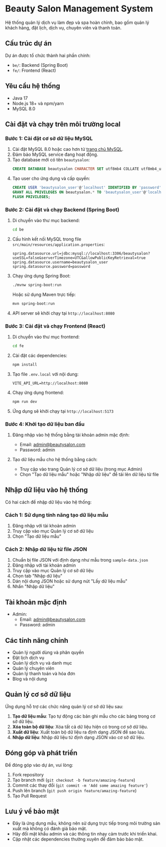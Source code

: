 
# Beauty Salon Management System

Hệ thống quản lý dịch vụ làm đẹp và spa hoàn chỉnh, bao gồm quản lý khách hàng, đặt lịch, dịch vụ, chuyên viên và thanh toán.

## Cấu trúc dự án

Dự án được tổ chức thành hai phần chính:

- `be/`: Backend (Spring Boot)
- `fe/`: Frontend (React)

## Yêu cầu hệ thống

- Java 17
- Node.js 18+ và npm/yarn
- MySQL 8.0

## Cài đặt và chạy trên môi trường local

### Bước 1: Cài đặt cơ sở dữ liệu MySQL

1. Cài đặt MySQL 8.0 hoặc cao hơn từ [trang chủ MySQL](https://dev.mysql.com/downloads/installer/).
2. Đảm bảo MySQL service đang hoạt động.
3. Tạo database mới có tên `beautysalon`:
   ```sql
   CREATE DATABASE beautysalon CHARACTER SET utf8mb4 COLLATE utf8mb4_unicode_ci;
   ```
4. Tạo user cho ứng dụng và cấp quyền:
   ```sql
   CREATE USER 'beautysalon_user'@'localhost' IDENTIFIED BY 'password';
   GRANT ALL PRIVILEGES ON beautysalon.* TO 'beautysalon_user'@'localhost';
   FLUSH PRIVILEGES;
   ```

### Bước 2: Cài đặt và chạy Backend (Spring Boot)

1. Di chuyển vào thư mục backend:
   ```bash
   cd be
   ```

2. Cấu hình kết nối MySQL trong file `src/main/resources/application.properties`:
   ```properties
   spring.datasource.url=jdbc:mysql://localhost:3306/beautysalon?useSSL=false&serverTimezone=UTC&allowPublicKeyRetrieval=true
   spring.datasource.username=beautysalon_user
   spring.datasource.password=password
   ```

3. Chạy ứng dụng Spring Boot:
   ```bash
   ./mvnw spring-boot:run
   ```
   Hoặc sử dụng Maven trực tiếp:
   ```bash
   mvn spring-boot:run
   ```

4. API server sẽ khởi chạy tại `http://localhost:8080`

### Bước 3: Cài đặt và chạy Frontend (React)

1. Di chuyển vào thư mục frontend:
   ```bash
   cd fe
   ```

2. Cài đặt các dependencies:
   ```bash
   npm install
   ```

3. Tạo file `.env.local` với nội dung:
   ```
   VITE_API_URL=http://localhost:8080
   ```

4. Chạy ứng dụng frontend:
   ```bash
   npm run dev
   ```

5. Ứng dụng sẽ khởi chạy tại `http://localhost:5173`

### Bước 4: Khởi tạo dữ liệu ban đầu

1. Đăng nhập vào hệ thống bằng tài khoản admin mặc định:
   - Email: admin@beautysalon.com
   - Password: admin

2. Tạo dữ liệu mẫu cho hệ thống bằng cách:
   - Truy cập vào trang Quản lý cơ sở dữ liệu (trong mục Admin)
   - Chọn "Tạo dữ liệu mẫu" hoặc "Nhập dữ liệu" để tải lên dữ liệu từ file

## Nhập dữ liệu vào hệ thống

Có hai cách để nhập dữ liệu vào hệ thống:

### Cách 1: Sử dụng tính năng tạo dữ liệu mẫu

1. Đăng nhập với tài khoản admin
2. Truy cập vào mục Quản lý cơ sở dữ liệu
3. Chọn "Tạo dữ liệu mẫu"

### Cách 2: Nhập dữ liệu từ file JSON

1. Chuẩn bị file JSON với định dạng như mẫu trong `sample-data.json` 
2. Đăng nhập với tài khoản admin
3. Truy cập vào mục Quản lý cơ sở dữ liệu
4. Chọn tab "Nhập dữ liệu"
5. Dán nội dung JSON hoặc sử dụng nút "Lấy dữ liệu mẫu"
6. Nhấn "Nhập dữ liệu"

## Tài khoản mặc định

- Admin:
  - Email: admin@beautysalon.com
  - Password: admin

## Các tính năng chính

- Quản lý người dùng và phân quyền
- Đặt lịch dịch vụ
- Quản lý dịch vụ và danh mục
- Quản lý chuyên viên
- Quản lý thanh toán và hóa đơn
- Blog và nội dung

## Quản lý cơ sở dữ liệu

Ứng dụng hỗ trợ các chức năng quản lý cơ sở dữ liệu sau:

1. **Tạo dữ liệu mẫu**: Tạo tự động các bản ghi mẫu cho các bảng trong cơ sở dữ liệu.
2. **Xóa toàn bộ dữ liệu**: Xóa tất cả dữ liệu hiện có trong cơ sở dữ liệu.
3. **Xuất dữ liệu**: Xuất toàn bộ dữ liệu ra định dạng JSON để sao lưu.
4. **Nhập dữ liệu**: Nhập dữ liệu từ định dạng JSON vào cơ sở dữ liệu.

## Đóng góp và phát triển

Để đóng góp vào dự án, vui lòng:

1. Fork repository
2. Tạo branch mới (`git checkout -b feature/amazing-feature`)
3. Commit các thay đổi (`git commit -m 'Add some amazing feature'`)
4. Push lên branch (`git push origin feature/amazing-feature`)
5. Tạo Pull Request

## Lưu ý về bảo mật

- Đây là ứng dụng mẫu, không nên sử dụng trực tiếp trong môi trường sản xuất mà không có đánh giá bảo mật.
- Hãy đổi mật khẩu admin và các thông tin nhạy cảm trước khi triển khai.
- Cập nhật các dependencies thường xuyên để đảm bảo bảo mật.
